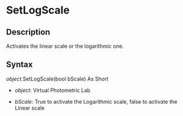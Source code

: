 # SetLogScale 

## Description 

Activates the linear scale or the logarithmic one.

## Syntax 

*object*.SetLogScale\(bool bScale\) As Short

- *object*: Virtual Photometric Lab

- *bScale*: True to activate the Logarithmic scale, false to activate the Linear scale



